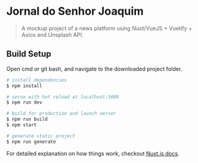 

# Jornal do Senhor Joaquim

> A mockup project of a news platform using Nuxt/VueJS + Vuetify + Axios and Unsplash API.

## Build Setup
Open cmd or git bash, and navigate to the downloaded project folder.
``` bash
# install dependencies
$ npm install

# serve with hot reload at localhost:3000
$ npm run dev

# build for production and launch server
$ npm run build
$ npm start

# generate static project
$ npm run generate
```

For detailed explanation on how things work, checkout [Nuxt.js docs](https://nuxtjs.org).

